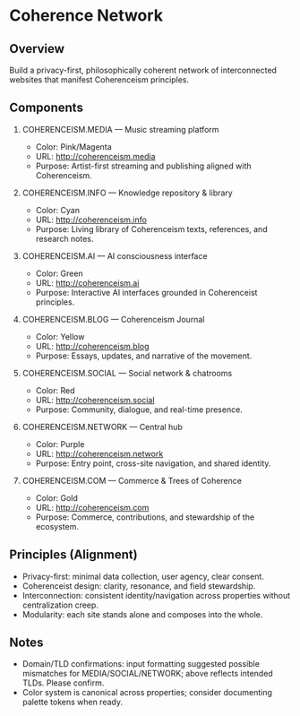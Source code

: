 # Coherence Network

## Overview
Build a privacy-first, philosophically coherent network of interconnected websites that manifest Coherenceism principles.

## Components

1. COHERENCEISM.MEDIA — Music streaming platform
   - Color: Pink/Magenta
   - URL: http://coherenceism.media
   - Purpose: Artist-first streaming and publishing aligned with Coherenceism.

2. COHERENCEISM.INFO — Knowledge repository & library
   - Color: Cyan
   - URL: http://coherenceism.info
   - Purpose: Living library of Coherenceism texts, references, and research notes.

3. COHERENCEISM.AI — AI consciousness interface
   - Color: Green
   - URL: http://coherenceism.ai
   - Purpose: Interactive AI interfaces grounded in Coherenceist principles.

4. COHERENCEISM.BLOG — Coherenceism Journal
   - Color: Yellow
   - URL: http://coherenceism.blog
   - Purpose: Essays, updates, and narrative of the movement.

5. COHERENCEISM.SOCIAL — Social network & chatrooms
   - Color: Red
   - URL: http://coherenceism.social
   - Purpose: Community, dialogue, and real-time presence.

6. COHERENCEISM.NETWORK — Central hub
   - Color: Purple
   - URL: http://coherenceism.network
   - Purpose: Entry point, cross-site navigation, and shared identity.

7. COHERENCEISM.COM — Commerce & Trees of Coherence
   - Color: Gold
   - URL: http://coherenceism.com
   - Purpose: Commerce, contributions, and stewardship of the ecosystem.

## Principles (Alignment)
- Privacy-first: minimal data collection, user agency, clear consent.
- Coherenceist design: clarity, resonance, and field stewardship.
- Interconnection: consistent identity/navigation across properties without centralization creep.
- Modularity: each site stands alone and composes into the whole.

## Notes
- Domain/TLD confirmations: input formatting suggested possible mismatches for MEDIA/SOCIAL/NETWORK; above reflects intended TLDs. Please confirm.
- Color system is canonical across properties; consider documenting palette tokens when ready.

